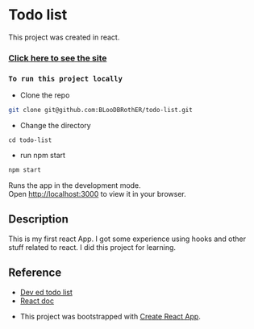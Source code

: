 # Todo list

This project was created in react.

### [Click here to see the site](https://todo44-react.netlify.app)

### `To run this project locally`

* Clone the repo
```sh
git clone git@github.com:BLooDBRothER/todo-list.git
```
* Change the directory
```
cd todo-list
```
* run npm start
```sh
npm start
```

Runs the app in the development mode.\
Open [http://localhost:3000](http://localhost:3000) to view it in your browser.

## Description
This is my first react App. I got some experience using hooks and other stuff related to react. I did this project for learning.

## Reference
  - [Dev ed todo list](https://youtu.be/pCA4qpQDZD8)
  - [React doc](https://reactjs.org/docs/getting-started.html)

* This project was bootstrapped with [Create React App](https://github.com/facebook/create-react-app).
